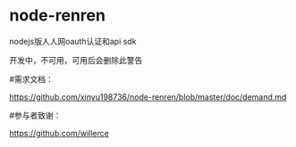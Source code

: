 node-renren
===========

nodejs版人人网oauth认证和api sdk

开发中，不可用，可用后会删除此警告

#需求文档：

https://github.com/xinyu198736/node-renren/blob/master/doc/demand.md

#参与者致谢：

https://github.com/willerce